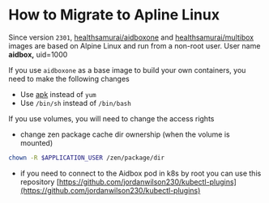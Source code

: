 # How to Migrate to Apline Linux

Since version `2301`, [healthsamurai/aidboxone](https://hub.docker.com/r/healthsamurai/aidboxone) and [healthsamurai/multibox](https://hub.docker.com/r/healthsamurai/multibox) images are based on Alpine Linux and run from a non-root user. User name **aidbox,** uid=1000

If you use `aidboxone` as a base image to build your own containers, you need to make the following changes

* Use [apk](https://wiki.alpinelinux.org/wiki/Alpine\_Package\_Keeper) instead of `yum`
* Use `/bin/sh` instead of `/bin/bash`

If you use volumes, you will need to change the access rights

* change zen package cache dir ownership (when the volume is mounted)

```bash
chown -R $APPLICATION_USER /zen/package/dir
```

* if you need to connect to the Aidbox pod in k8s by root you can use this repository [https://github.com/jordanwilson230/kubectl-plugins](https://github.com/jordanwilson230/kubectl-plugins)
